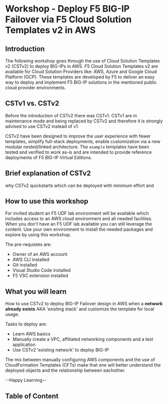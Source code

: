 # Workshop - Deploy F5 BIG-IP Failover via F5 Cloud Solution Templates v2 in AWS

## Introduction
The following workshop goes through the use of Cloud Solution Templates v2 (CSTv2) to deploy BIG-IPs in AWS. F5 Cloud Solution Templates v2 are available for Cloud Solution Providers like: AWS, Azure and Google Cloud Platform (GCP). These templates are developed by F5 to deliver an easy way to deploy and implement F5 BIG-IP solutions in the mentioned public cloud provider environments.

## CSTv1 vs. CSTv2
Before the introduction of CSTv2 there was CSTv1. CSTv1 are in maintenance mode and being replaced by CSTv2 and therefore it is strongly advised to use CSTv2 instead of v1.

CSTv2 have been designed to improve the user experience with fewer templates, simplify full-stack deployments, enable customization via a new modular nested/linked architecture. The `example` templates have been tested and verified to work as-is and are intended to provide reference deployments of F5 BIG-IP Virtual Editions.

## Brief explanation of CSTv2
why CSTv2 
quickstarts which can be deployed with minimum effort and 

## How to use this workshop
For invited student an F5 UDF lab environment will be available which includes access to an AWS cloud environment and all needed facilities.
When you don't have an F5 UDF lab available you can still leverage the content. Use your own environment to install the needed packages and explore by using this workshop.

The pre-requistes are:
* Owner of an AWS account
* AWS CLI installed
* Git installed
* Visual Studio Code installed
* F5 VSC extension installed

## What you will learn
How to use CSTv2 to deploy BIG-IP Failover design in AWS when a **network already exists** AKA 'existing stack' and customize the template for local usage.

Tasks to deploy are:

* Learn AWS basics
* Manually create a VPC, affiliated networking components and a test application
* Use CSTv2 'existing network' to deploy BIG-IP

The mix between manually configuring AWS components and the use of CloudFormation Templates (CFTs) make that one will better understand the deployed objects and the relationship between eachother.

--Happy Learning--

## Table of Content
